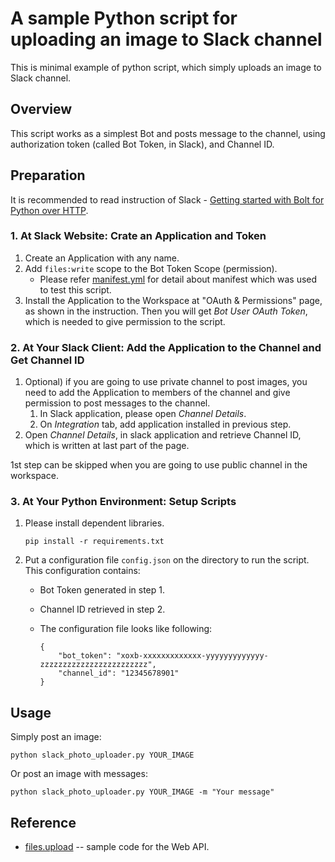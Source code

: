 # A sample Python script for uploading an image to Slack channel

This is minimal example of python script,
which simply uploads an image to Slack channel.

## Overview

This script works as a simplest Bot and posts message to the channel,
using authorization token (called Bot Token, in Slack), and Channel ID.

## Preparation

It is recommended to read instruction of Slack - [Getting started with Bolt for Python over HTTP](https://slack.dev/bolt-python/tutorial/getting-started-http).

### 1. At Slack Website: Crate an Application and Token

1. Create an Application with any name.
1. Add `files:write` scope to the Bot Token Scope (permission).
    - Please refer [manifest.yml](manifest.yml) for detail about manifest which was used to test this script.
1. Install the Application to the Workspace at "OAuth & Permissions" page, as shown in the instruction.
    Then you will get _Bot User OAuth Token_, which is needed to give permission to the script.

### 2. At Your Slack Client: Add the Application to the Channel and Get Channel ID

1. Optional) if you are going to use private channel to post images,
    you need to add the Application to members of the channel and give permission to post messages to the channel.
    1. In Slack application, please open _Channel Details_.
    1. On _Integration_ tab, add application installed in previous step.
1. Open _Channel Details_, in slack application and retrieve Channel ID, which is written at last part of the page.

1st step can be skipped when you are going to use public channel in the workspace.

### 3. At Your Python Environment: Setup Scripts

1. Please install dependent libraries.

    ```
    pip install -r requirements.txt
    ```

1. Put a configuration file `config.json` on the directory to run the script. This configuration contains:
    * Bot Token generated in step 1.
    * Channel ID retrieved in step 2.
    * The configuration file looks like following:

        ```
        {
            "bot_token": "xoxb-xxxxxxxxxxxxx-yyyyyyyyyyyyy-zzzzzzzzzzzzzzzzzzzzzzzz",
            "channel_id": "12345678901"
        }
        ```

## Usage

Simply post an image:

```
python slack_photo_uploader.py YOUR_IMAGE
```

Or post an image with messages:

```
python slack_photo_uploader.py YOUR_IMAGE -m "Your message"
```

## Reference

* [files.upload](https://api.slack.com/methods/files.upload/code) -- sample code for the Web API.
